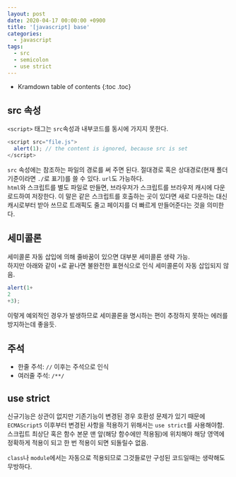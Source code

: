 ```yaml
---
layout: post
date: 2020-04-17 00:00:00 +0900
title: '[javascript] base'
categories:
  - javascript
tags:
  - src
  - semicolon
  - use strict
---
```


* Kramdown table of contents
{:toc .toc}

## src 속성

`<script>` 태그는 `src`속성과 내부코드를 동시에 가지지 못한다.

```js
<script src="file.js">
  alert(1); // the content is ignored, because src is set
</script>
```

`src` 속성에는 참조하는 파일의 경로를 써 주면 된다. 절대경로 혹은 상대경로(현재 폴더 기준이라면 `./`로 표기)를 쓸 수 있다. `url`도 가능하다.  
`html`와 스크립트를 별도 파일로 만들면, 브라우저가 스크립트를 브라우저 캐시에 다운로드하여 저장한다. 이 말은 같은 스크립트를 호출하는 곳이 있다면 새로 다운하는 대신 캐시로부터 받아 쓰므로 트래픽도 줄고 페이지를 더 빠르게 만들어준다는 것을 의미한다.   

## 세미콜론

세미콜론 자동 삽입에 의해 줄바꿈이 있으면 대부분 세미콜론 생략 가능.  
하지만 아래와 같이 `+`로 끝나면 불완전한 표현식으로 인식 세미콜론이 자동 삽입되지 않음.

```js
alert(1+
2
+3);
```

이렇게 예외적인 경우가 발생하므로 세미콜론을 명시하는 편이 추정하지 못하는 에러를 방지하는데 좋을듯.


## 주석

- 한줄 주석: `//` 이후는 주석으로 인식
- 여러줄 주석: `/**/`


## use strict

신규기능은 상관이 없지만 기존기능이 변경된 경우 호환성 문제가 있기 때문에  
`ECMAScript5` 이후부터 변경된 사항을 적용하기 위해서는 `use strict`를 사용해야함.  
스크립트 최상단 혹은 함수 본문 맨 앞(해당 함수에만 적용됨)에 위치해야 해당 영역에 정확하게 적용이 되고 한 번 적용이 되면 되돌릴수 없음.  

`class`나 `module`에서는 자동으로 적용되므로 그것들로만 구성된 코드일때는 생략해도 무방하다.  
